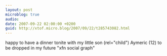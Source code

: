 ```yaml
---
layout: post
microblog: true
audio: 
date: 2007-09-22 02:00:00 +0200
guid: http://xtof.micro.blog/2007/09/22/t285743082.html
---
```

happy to have a dinner tonite with my little son (rel="child") Aymeric (12) to be dropped in my future "xfn social graph"

